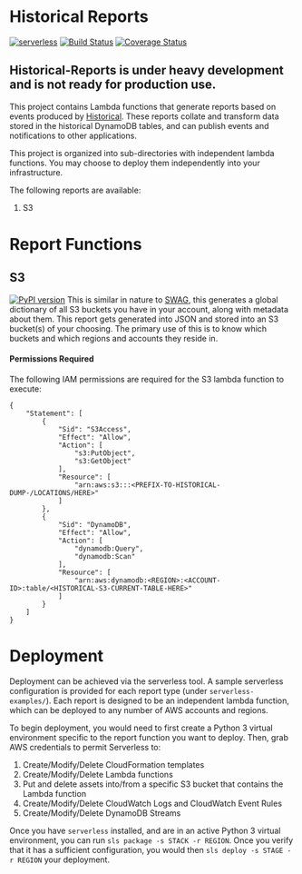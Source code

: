 Historical Reports
=====================
[![serverless](http://public.serverless.com/badges/v3.svg)](http://www.serverless.com)
[![Build Status](https://travis-ci.org/Netflix-Skunkworks/historical-reports.svg?branch=master)](https://travis-ci.org/Netflix-Skunkworks/historical-reports) 
[![Coverage Status](https://coveralls.io/repos/github/Netflix-Skunkworks/historical-reports/badge.svg)](https://coveralls.io/github/Netflix-Skunkworks/historical-reports)

## Historical-Reports is under heavy development and is not ready for production use.

This project contains Lambda functions that generate reports based on events produced by [Historical](https://github.com/Netflix-Skunkworks/historical).
These reports collate and transform data stored in the historical DynamoDB tables, and can publish events and notifications to other applications.

This project is organized into sub-directories with independent lambda functions. You may choose to deploy them independently
into your infrastructure.

The following reports are available:
1. S3
 

# Report Functions

## S3
[![PyPI version](https://badge.fury.io/py/historical-reports-s3.svg)](https://badge.fury.io/py/historical-reports-s3)
This is similar in nature to [SWAG](https://github.com/Netflix-Skunkworks/swag-client), this generates a global dictionary 
of all S3 buckets you have in your account, along with metadata about them. 
This report gets generated into JSON and stored into an S3 bucket(s) of your choosing. The primary
use of this is to know which buckets and which regions and accounts they reside in.

#### Permissions Required
The following IAM permissions are required for the S3 lambda function to execute:

    {
        "Statement": [
            {
                "Sid": "S3Access",
                "Effect": "Allow",
                "Action": [
                    "s3:PutObject",
                    "s3:GetObject"
                ],
                "Resource": [
                    "arn:aws:s3:::<PREFIX-TO-HISTORICAL-DUMP-/LOCATIONS/HERE>"
                ]
            },
            {
                "Sid": "DynamoDB",
                "Effect": "Allow",
                "Action": [
                    "dynamodb:Query",
                    "dynamodb:Scan"
                ],
                "Resource": [
                    "arn:aws:dynamodb:<REGION>:<ACCOUNT-ID>:table/<HISTORICAL-S3-CURRENT-TABLE-HERE>"
                ]
            }
        ]
    }

# Deployment
Deployment can be achieved via the serverless tool. A sample serverless configuration is provided for each report type (under `serverless-examples/`).
Each report is designed to be an independent lambda function, which can be deployed to any number of AWS accounts and regions.

To begin deployment, you would need to first create a Python 3 virtual environment specific to the report function you want to deploy. Then,
grab AWS credentials to permit Serverless to:
1. Create/Modify/Delete CloudFormation templates
1. Create/Modify/Delete Lambda functions
1. Put and delete assets into/from a specific S3 bucket that contains the Lambda function
1. Create/Modify/Delete CloudWatch Logs and CloudWatch Event Rules
1. Create/Modify/Delete DynamoDB Streams

Once you have `serverless` installed, and are in an active Python 3 virtual environment, you can run `sls package -s STACK -r REGION`.
Once you verify that it has a sufficient configuration, you would then `sls deploy -s STAGE -r REGION` your deployment.
